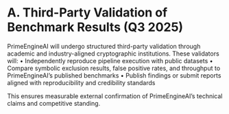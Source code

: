 # A. Third-Party Validation of Benchmark Results (Q3 2025)

PrimeEngineAI will undergo structured third-party validation through academic and industry-aligned cryptographic institutions. These validators will:
• Independently reproduce pipeline execution with public datasets
• Compare symbolic exclusion results, false positive rates, and throughput to PrimeEngineAI’s published benchmarks
• Publish findings or submit reports aligned with reproducibility and credibility standards

This ensures measurable external confirmation of PrimeEngineAI’s technical claims and competitive standing.

